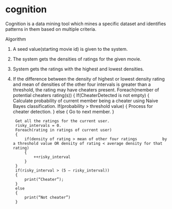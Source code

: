 cognition
=========

Cognition is a data mining tool which mines a specific dataset and identifies patterns in them based on multiple criteria.

Algorithm

1. A seed value(starting movie id) is given to the system.
2. The system gets the densities of ratings for the given movie.
3. System gets the ratings with the highest and lowest densities.
4. If the difference between the density of highest or lowest density rating and mean of densities of the other four intervals is greater than a threshold, the rating may have cheaters present.
		Foreach(member of potential cheaters rating(s))
		{
		If(CheaterDetected is not empty)
		{
		Calculate probability of current member being a cheater using Naive Bayes classification.
		If(probability > threshold value)
		{
		Process for cheater detection.
		}
		else
		{
		Go to next member.
		}

		Get all the ratings for the current user.
		risky_intervals = 0.
		Foreach(rating in ratings of current user)
		{
			if(density of rating > mean of other four ratings 			by a threshold value OR density of rating < average density for that rating)
			{
				++risky_interval
			}
		}
		if(risky_interval > (5 – risky_interval))
		{
			print(“Cheater”);
		}
		else
		{
			print(“Not cheater”)
		}

